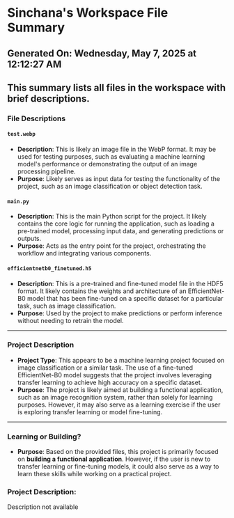 # Sinchana's Workspace File Summary
## Generated On: Wednesday, May 7, 2025 at 12:12:27 AM
This summary lists all files in the workspace with brief descriptions.
---
### File Descriptions

#### `test.webp`
- **Description**: This is likely an image file in the WebP format. It may be used for testing purposes, such as evaluating a machine learning model's performance or demonstrating the output of an image processing pipeline.
- **Purpose**: Likely serves as input data for testing the functionality of the project, such as an image classification or object detection task.

#### `main.py`
- **Description**: This is the main Python script for the project. It likely contains the core logic for running the application, such as loading a pre-trained model, processing input data, and generating predictions or outputs.
- **Purpose**: Acts as the entry point for the project, orchestrating the workflow and integrating various components.

#### `efficientnetb0_finetuned.h5`
- **Description**: This is a pre-trained and fine-tuned model file in the HDF5 format. It likely contains the weights and architecture of an EfficientNet-B0 model that has been fine-tuned on a specific dataset for a particular task, such as image classification.
- **Purpose**: Used by the project to make predictions or perform inference without needing to retrain the model.

---

### Project Description
- **Project Type**: This appears to be a machine learning project focused on image classification or a similar task. The use of a fine-tuned EfficientNet-B0 model suggests that the project involves leveraging transfer learning to achieve high accuracy on a specific dataset.
- **Purpose**: The project is likely aimed at building a functional application, such as an image recognition system, rather than solely for learning purposes. However, it may also serve as a learning exercise if the user is exploring transfer learning or model fine-tuning.

---

### Learning or Building?
- **Purpose**: Based on the provided files, this project is primarily focused on **building a functional application**. However, if the user is new to transfer learning or fine-tuning models, it could also serve as a way to learn these skills while working on a practical project. 
### Project Description:
 Description not available
